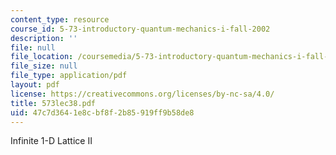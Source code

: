 ```yaml
---
content_type: resource
course_id: 5-73-introductory-quantum-mechanics-i-fall-2002
description: ''
file: null
file_location: /coursemedia/5-73-introductory-quantum-mechanics-i-fall-2002/47c7d3641e8cbf8f2b85919ff9b58de8_573lec38.pdf
file_size: null
file_type: application/pdf
layout: pdf
license: https://creativecommons.org/licenses/by-nc-sa/4.0/
title: 573lec38.pdf
uid: 47c7d364-1e8c-bf8f-2b85-919ff9b58de8
---
```

Infinite 1-D Lattice II